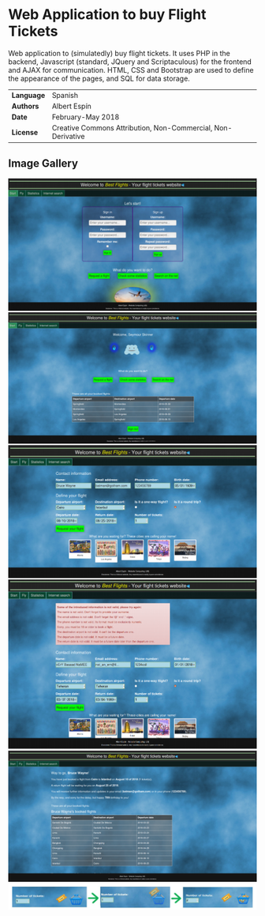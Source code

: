 # Web Application to buy Flight Tickets

Web application to (simulatedly) buy flight tickets. It uses PHP in the backend, Javascript (standard, JQuery and Scriptaculous) for the frontend and AJAX for communication. HTML, CSS and Bootstrap are used to define the appearance of the pages, and SQL for data storage.

| | |
|-|-|
| **Language**   | Spanish |
| **Authors** | Albert Espín |
| **Date**  | February-May 2018  |
| **License** |  Creative Commons Attribution, Non-Commercial, Non-Derivative |


## Image Gallery

![](image.png)
![](logged.png)
![](flight.png)
![](checks.png)
![](table.png)
![](tickets.png)
